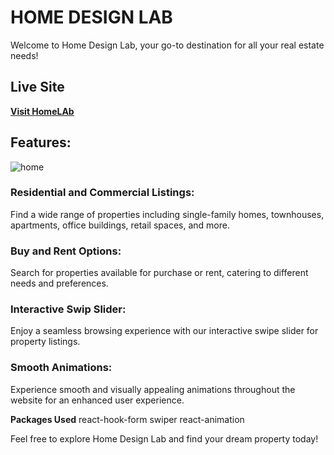 # HOME DESIGN LAB
Welcome to Home Design Lab, your go-to destination for all your real estate needs!

## Live Site
**[Visit HomeLAb](https://flourishing-macaron-6d3cef.netlify.app)**


## Features:
![home](https://postimg.cc/DSRpX0WC)

### Residential and Commercial Listings:
Find a wide range of properties including single-family homes, townhouses, apartments, office buildings, retail spaces, and more.

### Buy and Rent Options:
Search for properties available for purchase or rent, catering to different needs and preferences.

### Interactive Swip Slider: 
Enjoy a seamless browsing experience with our interactive swipe slider for property listings.

### Smooth Animations: 
Experience smooth and visually appealing animations throughout the website for an enhanced user experience.

**Packages Used**
react-hook-form
swiper
react-animation

Feel free to explore Home Design Lab and find your dream property today!
